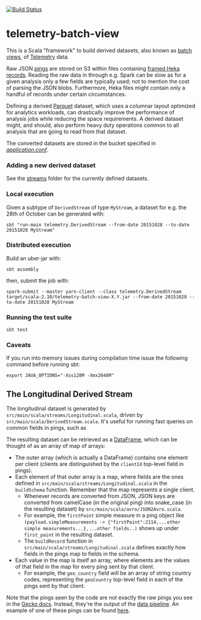 [![Build Status](https://travis-ci.org/mozilla/telemetry-batch-view.svg?branch=master)](https://travis-ci.org/mozilla/telemetry-batch-view)

# telemetry-batch-view

This is a Scala "framework" to build derived datasets, also known as [batch views](http://robertovitillo.com/2016/01/06/batch-views/), of [Telemetry](https://wiki.mozilla.org/Telemetry) data.

Raw JSON [pings](https://ci.mozilla.org/job/mozilla-central-docs/Tree_Documentation/toolkit/components/telemetry/telemetry/pings.html) are stored on S3 within files containing [framed Heka records](https://hekad.readthedocs.org/en/latest/message/index.html#stream-framing). Reading the raw data in through e.g. Spark can be slow as for a given analysis only a few fields are typically used; not to mention the cost of parsing the JSON blobs. Furthermore, Heka files might contain only a handful of records under certain circumstances.

Defining a derived [Parquet](https://parquet.apache.org/) dataset, which uses a columnar layout optimized for analytics workloads, can drastically improve the performance of analysis jobs while reducing the space requirements. A derived dataset might, and should, also perform heavy duty operations common to all analysis that are going to read from that dataset.

The converted datasets are stored in the bucket specified in [*application.conf*](https://github.com/vitillo/aws-lambda-parquet/blob/master/src/main/resources/application.conf#L2).

### Adding a new derived dataset

See the [streams](https://github.com/vitillo/telemetry-parquet/blob/master/src/main/scala/streams) folder for the currently defined datasets.

### Local execution
Given a subtype of `DerivedStream` of type `MyStream`, a dataset for e.g. the 28th of October can be generated with:
```
sbt "run-main telemetry.DerivedStream --from-date 20151028 --to-date 20151028 MyStream"
```

### Distributed execution
Build an uber-jar with:
```
sbt assembly
```
then, submit the job with:
```
spark-submit --master yarn-client --class telemetry.DerivedStream target/scala-2.10/telemetry-batch-view-X.Y.jar --from-date 20151028 --to-date 20151028 MyStream
``` 

### Running the test suite
```
sbt test
```

### Caveats
If you run into memory issues during compilation time issue the following command before running sbt:
```
export JAVA_OPTIONS="-Xss128M -Xmx2048M" 
```

The Longitudinal Derived Stream
-------------------------------

The longitudinal dataset is generated by `src/main/scala/streams/Longitudinal.scala`, driven by `src/main/scala/DerivedStream.scala`. It's useful for running fast queries on common fields in pings, such as 

The resulting dataset can be retrieved as a [DataFrame](http://pandas.pydata.org/pandas-docs/stable/dsintro.html#dataframe), which can be thought of as an array of map of arrays:

* The outer array (which is actually a DataFrame) contains one element per client (clients are distinguished by the `clientId` top-level field in pings).
* Each element of that outer array is a map, where fields are the ones defined in `src/main/scala/streams/Longitudinal.scala` in the `buildSchema` function. Remember that the map represents a single client.
  * Whenever records are converted from JSON, JSON keys are converted from camelCase (in the original ping) into snake_case (in the resulting dataset) by `src/main/scala/avro/JSON2Avro.scala`.
  * For example, the `firstPaint` simple measure in a ping object like `(payload.simpleMeasurements -> {"firstPaint":2114,...other simple measurements...},...other fields..)` shows up under `first_paint` in the resulting dataset.
  * The `buildRecord` function in `src/main/scala/streams/Longitudinal.scala` defines exactly how fields in the pings map to fields in the schema.
* Each value in the map is itself an array, where elements are the values of that field in the map for every ping sent by that client.
  * For example, the `geo_country` field will be an array of string country codes, representing the `geoCountry` top-level field in each of the pings sent by that client.

Note that the pings seen by the code are not exactly the raw pings you see in the [Gecko docs](http://gecko.readthedocs.org/en/latest/toolkit/components/telemetry/telemetry/pings.html). Instead, they're the output of the [data pipeline](https://github.com/mozilla-services/data-pipeline). An example of one of these pings can be found [here](https://gist.github.com/Uberi/686fb2b475ed5924c40b).